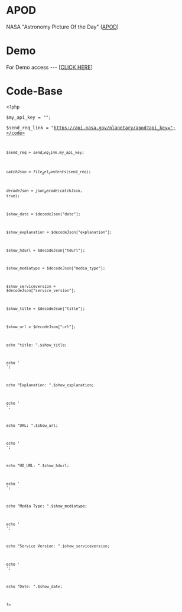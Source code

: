 # APOD
NASA "Astronomy Picture Of the Day" (<a href="https://apod.nasa.gov/apod/">APOD</a>)

# Demo
For Demo access --- [<a href="http://geekresearchlab.net/NASA/open_api/apod/test_api_service.php">CLICK HERE</a>]

# Code-Base

<code><?php</code>

<code>$my_api_key = "<YOUR API KEY>";</code>

<code>$send_req_link = "https://api.nasa.gov/planetary/apod?api_key=";</code>

<code>$send_req = $send_req_link.$my_api_key;</code>

<code>$catchJson = file_get_contents($send_req);</code>

<code>$decodeJson = json_decode($catchJson, true);</code>

<code>$show_date = $decodeJson["date"];</code>

<code>$show_explanation = $decodeJson["explanation"];</code>

<code>$show_hdurl = $decodeJson["hdurl"];</code>

<code>$show_mediatype = $decodeJson["media_type"];</code>

<code>$show_serviceversion = $decodeJson["service_version"];</code>

<code>$show_title = $decodeJson["title"];</code>

<code>$show_url = $decodeJson["url"];</code>

<code>echo "title: ".$show_title;</code>

<code>echo '<br>';</code>

<code>echo "Explanation: ".$show_explanation;</code>

<code>echo '<br>';</code>

<code>echo "URL: ".$show_url;</code>

<code>echo '<br>';</code>

<code>echo "HD_URL: ".$show_hdurl;</code>

<code>echo '<br>';</code>

<code>echo "Media Type: ".$show_mediatype;</code>

<code>echo '<br>';</code>

<code>echo "Service Version: ".$show_serviceversion;</code>

<code>echo '<br>';</code>

<code>echo "Date: ".$show_date;</code>

<code>?></code>
